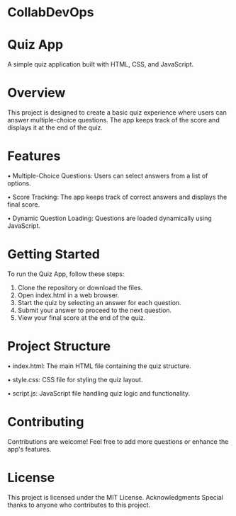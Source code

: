 # CollabDevOps

# Quiz App
A simple quiz application built with HTML, CSS, and JavaScript.

# Overview
This project is designed to create a basic quiz experience where users can answer multiple-choice questions. The app keeps track of the score and displays it at the end of the quiz.

# Features
• Multiple-Choice Questions: Users can select answers from a list of options.

• Score Tracking: The app keeps track of correct answers and displays the final score.

• Dynamic Question Loading: Questions are loaded dynamically using JavaScript.

# Getting Started

To run the Quiz App, follow these steps:
1. Clone the repository or download the files.
2. Open index.html in a web browser.
3. Start the quiz by selecting an answer for each question.
4. Submit your answer to proceed to the next question.
5. View your final score at the end of the quiz.


# Project Structure
• index.html: The main HTML file containing the quiz structure.

• style.css: CSS file for styling the quiz layout.

• script.js: JavaScript file handling quiz logic and functionality.
# Contributing
Contributions are welcome! Feel free to add more questions or enhance the app's features.
# License
This project is licensed under the MIT License.
Acknowledgments
Special thanks to anyone who contributes to this project.
